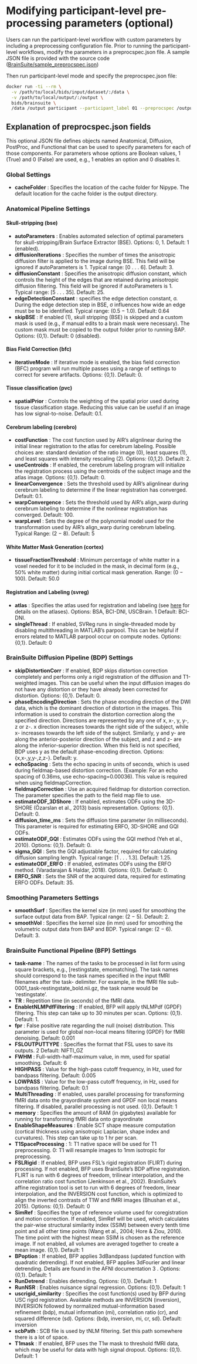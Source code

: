 # Modifying participant-level pre-processing parameters (optional) #
Users can run the participant-level workflow with custom parameters by including a preprocessing configuration file. Prior to running the participant-level workflows, modify the parameters in a preprocspec.json file. A sample JSON file is provided with the source code ([BrainSuite/sample_preprocspec.json](https://bitbucket.org/brainsuite/brainsuite-bids-app/src/master/sample_preprocspec.json))

Then run participant-level mode and specify the preprocspec.json file:

```bash
docker run -ti --rm \
  -v /path/to/local/bids/input/dataset/:/data \
  -v /path/to/local/output/:/output \
  bids/brainsuite \
  /data /output participant --participant_label 01 --preprocspec /output/preprocspec.json
```


## Explanation of preprocspec.json fields ##
This optional JSON file defines objects named Anatomical, Diffusion, PostProc, and Functional that can be used to specify parameters for each of those components. 
For parameters whose options are Boolean values, 1 (True) and 0 (False) are used, e.g., 1 enables an option and 0 disables it.

### Global Settings ###
* **cacheFolder** : Specifies the location of the cache folder for Nipype. The default location for the cache folder is the output directory.

### Anatomical Pipeline Settings ###

#### Skull-stripping (bse) ####
* **autoParameters** : Enables automated selection of optimal parameters for skull-stripping/Brain Surface Extractor (BSE). Options: 0, 1. Default: 1 (enabled).
* **diffusionIterations** : Specifies the number of times the anisotropic diffusion filter is applied to the image during BSE. This field will be ignored if autoParameters is 1. Typical range: \[0 . . . 6]. Default: 3.
* **diffusionConstant** : Specifies the anisotropic diffusion constant, which controls the height of the edges that are retained during anisotropic diffusion filtering. This field will be ignored if autoParameters is 1. Typical range: \[5 . . . 35]. Default: 25.
* **edgeDetectionConstant** : specifies the edge detection constant, σ. During the edge detection step in BSE, σ influences how wide an edge must be to be identified. Typical range: (0.5 − 1.0). Default: 0.64
* **skipBSE** : If enabled (1), skull stripping (BSE) is skipped and a custom mask is used (e.g., if manual edits to a brain mask were necessary). The custom mask must be copied to the output folder prior to running BAP. Options: {0,1}. Default: 0 (disabled).

#### Bias Field Correction (bfc) #####
* **iterativeMode** : If iterative mode is enabled, the bias field correction (BFC) program will run multiple passes using a range of settings to correct for severe artifacts. Options: {0,1}. Default: 0.

#### Tissue classification (pvc) ####
* **spatialPrior** : Controls the weighting of the spatial prior used during tissue classification stage. Reducing this value can be useful if an image has low signal-to-noise. Default: 0.1.

#### Cerebrum labeling (cerebro) ####
* **costFunction** : The cost function used by AIR’s alignlinear during the initial linear registration to the atlas for cerebrum labeling. Possible choices are: standard deviation of the ratio image (0), least squares (1), and least squares with intensity rescaling (2). Options: {0,1,2}. Default: 2.
* **useCentroids** : If enabled, the cerebrum labeling program will initialize the registration process using the centroids of the subject image and the atlas image. Options: {0,1}. Default: 0.
* **linearConvergence** : Sets the threshold used by AIR’s alignlinear during cerebrum labeling to determine if the linear registration has converged. Default: 0.1.
* **warpConvergence** : Sets the threshold used by AIR’s align_warp during cerebrum labeling to determine if the nonlinear registration has converged. Default: 100.
* **warpLevel** : Sets the degree of the polynomial model used for the transformation used by AIR’s align_warp during cerebrum labeling. Typical Range: (2 − 8). Default: 5

#### White Matter Mask Generation (cortex) ####
* **tissueFractionThreshold** : Minimum percentage of white matter in a voxel needed for it to be included in the mask, in decimal form (e.g., 50% white matter) during initial cortical mask generation. Range: (0 − 100). Default: 50.0

#### Registration and Labeling (svreg) ####
* **atlas** : Specifies the atlas used for registration and labeling (see [here](http://brainsuite.org/atlases/) for details on the atlases). Options: BSA, BCI-DNI, USCBrain. 1 Default: BCI-DNI.
* **singleThread** : If enabled, SVReg runs in single-threaded mode by disabling multithreading in MATLAB’s parpool. This can be helpful if errors related to MATLAB parpool occur on compute nodes. Options: {0,1}. Default: 0

### BrainSuite Diffusion Pipeline (BDP) Settings ###
* **skipDistortionCorr** : If enabled, BDP skips distortion correction completely and performs only a rigid registration of the diffusion and T1-weighted images. This can be useful when the input diffusion images do not have any distortion or they have already been corrected for distortion. Options: {0,1}. Default: 0.
* **phaseEncodingDirection** : Sets the phase encoding direction of the DWI data, which is the dominant direction of distortion in the images. This information is used to constrain the distortion correction along the specified direction. Directions are represented by any one of x, x-, y, y-, z or z-. x direction increases towards the right side of the subject, while x- increases towards the left side of the subject. Similarly, y and y- are along the anterior-posterior direction of the subject, and z and z- are along the inferior-superior direction. When this field is not specified, BDP uses y as the default phase-encoding direction. Options: {x,x-,y,y-,z,z-}. Default: y.
* **echoSpacing** : Sets the echo spacing in units of seconds, which is used during fieldmap-based distortion correction. (Example: For an echo spacing of 0.36ms, use echo-spacing=0.00036). This value is required when using fieldmapCorrection.
* **fieldmapCorrection** : Use an acquired fieldmap for distortion correction. The parameter specifies the path to the field map file to use.
* **estimateODF_3DShore** : If enabled, estimates ODFs using the 3D-SHORE (Özarslan et al., 2013) basis representation. Options: {0,1}. Default: 0.
* **diffusion_time_ms** : Sets the diffusion time parameter (in milliseconds). This parameter is required for estimating ERFO, 3D-SHORE and GQI ODFs.
* **estimateODF_GQI** : Estimates ODFs using the GQI method (Yeh et al., 2010). Options: {0,1}. Default: 0.
* **sigma_GQI** : Sets the GQI adjustable factor, required for calculating diffusion sampling length. Typical range: \[1 . . . 1.3]. Default: 1.25.
* **estimateODF_ERFO** : If enabled, estimates ODFs using the ERFO method. (Varadarajan & Haldar, 2018). Options: {0,1}. Default: 0.
* **ERFO_SNR** : Sets the SNR of the acquired data, required for estimating ERFO ODFs. Default: 35.

### Smoothing Parameters Settings ###
* **smoothSurf** : Specifies the kernel size (in mm) used for smoothing the surface output data from BAP. Typical range: (2 − 5). Default: 2.
* **smoothVol** : Specifies the kernel size (in mm) used for smoothing the volumetric output data from BAP and BDP. Typical range: (2 − 6). Default: 3.

### BrainSuite Functional Pipeline (BFP) Settings ###
* **task-name** : The names of the tasks to be processed in list form using square brackets, e.g., \[restingstate, emomatching]. The task names should correspond to the task names specified in the input fMRI filenames after the task- delimiter. For example, in the fMRI file sub-0001_task-restingstate_bold.nii.gz, the task name would be ‘restingstate’.
* **TR** : Repetition time (in seconds) of the fMRI data.
* **EnabletNLMPdfFiltering** : If enabled, BFP will apply tNLMPdf (GPDF) filtering. This step can take up to 30 minutes per scan. Options: {0,1}. Default: 1.
* **fpr** : False positive rate regarding the null (noise) distribution. This parameter is used for global non-local means filtering (GPDF) for fMRI denoising. Default: 0.001
* **FSLOUTPUTTYPE** : Specifies the format that FSL uses to save its outputs. 2 Default: NIFTI_GZ
* **FWHM** : Full-width-half-maximum value, in mm, used for spatial smoothing. Default: 6
* **HIGHPASS** : Value for the high-pass cutoff frequency, in Hz, used for bandpass filtering. Default: 0.005
* **LOWPASS** : Value for the low-pass cutoff frequency, in Hz, used for bandpass filtering. Default: 0.1
* **MultiThreading** : If enabled, uses parallel processing for transforming fMRI data onto the grayordinate system and GPDF non local means filtering. If disabled, parallel processing is not used. {0,1}. Default: 1
* **memory** : Specifies the amount of RAM (in gigabytes) available for running for transforming fMRI data onto grayordinate
* **EnableShapeMeasures** : Enable SCT shape measure computation (cortical thickness using anisotropic Laplacian, shape index and curvatures). This step can take up to 1 hr per scan.
* **T1SpaceProcessing** : 1: T1 native space will be used for T1 preprocessing. 0: T1 will resample images to 1mm isotropic for preprocessing.
* **FSLRigid** : If enabled, BFP uses FSL’s rigid registration (FLIRT) during processing. If not enabled, BFP uses BrainSuite’s BDP affine registration. FLIRT is run with 6 degrees of freedom, trilinear interpolation, and the correlation ratio cost function (Jenkinson et al., 2002). BrainSuite’s affine registration tool is set to run with 6 degrees of freedom, linear interpolation, and the INVERSION cost function, which is optimized to align the inverted contrasts of T1W and fMRI images (Bhushan et al., 2015). Options: {0,1}. Default: 0
* **SimRef** : Specifies the type of reference volume used for coregistration and motion correction. If enabled, SimRef will be used, which calculates the pair-wise structural similarity index (SSIM) between every tenth time point and all other time points (Wang et al., 2004; Hore & Ziou, 2010). The time point with the highest mean SSIM is chosen as the reference image. If not enabled, all volumes are averaged together to create a mean image. {0,1}. Default: 1
* **BPoption** : If enabled, BFP applies 3dBandpass (updated function with quadratic detrending). If not enabled, BFP applies 3dFourier and linear detrending. Details are found in the AFNI documentation 3 . Options: {0,1}. Default: 1
* **RunDetrend** : Enables detrending. Options: {0,1}. Default: 1
* **RunNSR** : Enables nuisance signal regression. Options: {0,1}. Default: 1
* **uscrigid_similarity** : Specifies the cost function(s) used by BFP during USC rigid registration. Available methods are INVERSION (inversion), INVERSION followed by normalized mutual-information based refinement (bdp), mutual information (mi), correlation ratio (cr), and squared difference (sd). Options: {bdp, inversion, mi, cr, sd}. Default: inversion
* **scbPath** : SCB file is used by tNLM filtering. Set this path somewhere there is a lot of space.
* **T1mask** : If enabled, BFP uses the T1w mask to threshold fMRI data, which may be useful for data with high signal dropout. Options: {0,1}. Default: 1
